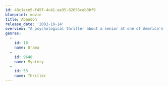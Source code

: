 ```yaml
---
id: 48c1ece5-f45f-4c41-aa35-82656ceb8bf9
blueprint: movie
title: Abandon
release_date: '2002-10-14'
overview: "A psychological thriller about a senior at one of America's most prestigious universities. Under enormous pressure to complete her thesis and earn a top job at one of the world's most competitive consulting firms, Katie is still coping with the sudden unexplained disappearance of her first love two years prior. As the investigation continues, Katie is forced to choose between past passions and new possibilities, even as new facts are uncovered."
genres:
  -
    id: 18
    name: Drama
  -
    id: 9648
    name: Mystery
  -
    id: 53
    name: Thriller
---
```

